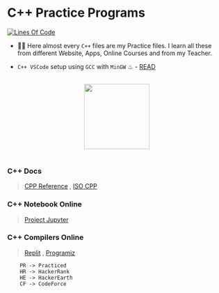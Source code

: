 # C++ Practice Programs

[![Lines Of Code](https://tokei.rs/b1/github.com/Koushikon/CPP.Programs?category=code)](https://github.com/Koushikon/CPP.Programs)

- 🐱‍🏍 Here almost every `C++` files are my Practice files. I learn all these from different Website, Apps, Online Courses and from my Teacher.

- `C++ VSCode` setup using `GCC` with `MinGW` ♨ - [READ][lnk0006]

<br />
<center>
<img src="https://github.com/Koushikon/CPP.Programs/blob/master/CPP_logo.svg?raw=true" width="150px">
</center>
<br />

### C++ Docs
> [CPP Reference][lnk0001] ,
> [ISO CPP][lnk0002]

### C++ Notebook Online
> [Project Jupyter][lnk0003]

### C++ Compilers Online
> [Replit][lnk0004] ,
> [Programiz][lnk0005]

```
    PR -> Practiced
    HR -> HackerRank
    HE -> HackerEarth
    CF -> CodeForce
```

<!-- External links  -->
[lnk0001]: https://en.cppreference.com/w/
[lnk0002]: https://isocpp.org/
[lnk0003]: https://jupyter.org/try
[lnk0004]: https://replit.com/languages/cpp
[lnk0005]: https://www.programiz.com/cpp-programming/online-compiler/
[lnk0006]: http://code.visualstudio.com/docs/cpp/config-mingw

<!-- [lnk0007]: 

[lnk0008]: 

[lnk0009]: 

[lnk0010]: 

[lnk0011]: 

[lnk0012]:  -->